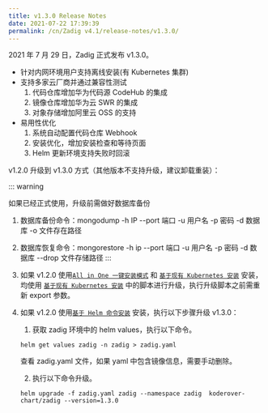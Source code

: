 ```yaml
---
title: v1.3.0 Release Notes
date: 2021-07-22 17:39:39
permalink: /cn/Zadig v4.1/release-notes/v1.3.0/
---
```


2021 年 7 月 29 日，Zadig 正式发布 v1.3.0。

- 针对内网环境用户支持离线安装(有 Kubernetes 集群)
- 支持多家云厂商并通过兼容性测试
  1. 代码仓库增加华为代码源 CodeHub 的集成
  2. 镜像仓库增加华为云 SWR 的集成
  3. 对象存储增加阿里云 OSS 的支持
- 易用性优化
  1. 系统自动配置代码仓库 Webhook
  2. 安装优化，增加安装检查和等待页面
  3. Helm 更新环境支持失败时回滚


v1.2.0 升级到 v1.3.0 方式（其他版本不支持升级，建议卸载重装）：

::: warning

如果已经正式使用，升级前需做好数据库备份
  1. 数据库备份命令：mongodump -h IP --port 端口 -u 用户名 -p 密码 -d 数据库 -o 文件存在路径
  2. 数据库恢复命令：mongorestore -h ip --port 端口 -u 用户名 -p 密码 -d 数据库 --drop 文件存储路径
:::

1. 如果 v1.2.0 使用[`All in One 一键安装模式`](/v1.6.0/install/all-in-one/) 和 [`基于现有 Kubernetes 安装`](/v1.6.0/install/install-on-k8s/) 安装，均使用 [`基于现有 Kubernetes 安装`](/v1.6.0/install/install-on-k8s/) 中的脚本进行升级，执行升级脚本之前需重新 export 参数。
2. 如果 v1.2.0 使用[`基于 Helm 命令安装`](/v1.6.0/install/helm-deploy/) 安装，执行以下步骤升级 v1.3.0：
    1. 获取 zadig 环境中的 helm values，执行以下命令。
    ```
    helm get values zadig -n zadig > zadig.yaml
    ```
    查看 zadig.yaml 文件，如果 yaml 中包含镜像信息，需要手动删除。

    2. 执行以下命令升级。
    ```
    helm upgrade -f zadig.yaml zadig --namespace zadig  koderover-chart/zadig --version=1.3.0
    ```